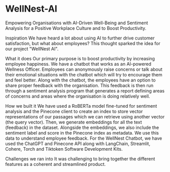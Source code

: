 # WellNest-AI
Empowering Organisations with AI-Driven Well-Being and Sentiment Analysis for a Positive Workplace Culture and to Boost Productivity.


Inspiration We have heard a lot about using AI to further drive customer satisfaction, but what about employees? This thought sparked the idea for our project "WellNest AI".

What it does Our primary purpose is to boost productivity by increasing employee happiness. We have a chatbot that works as an AI-powered Wellness Officer. Employees can anonymously raise concerns or talk about their emotional situations with the chatbot which will try to encourage them and feel better. Along with the chatbot, the employees have an option to share proper feedback with the organisation. This feedback is then run through a sentiment analysis program that generates a report defining areas of concerns and areas where the organisation is doing relatively well.

How we built it We have used a RoBERTa model fine-tuned for sentiment analysis and the Pinecone client to create an index to store vector representations of our passages which we can retrieve using another vector (the query vector). Then, we generate embeddings for all the text (feedback) in the dataset. Alongside the embeddings, we also include the sentiment label and score in the Pinecone index as metadata. We use this data to understand employee feedback. For the WellNest Chatbot, we have used the ChatGPT and Pinecone API along with LangChain, Streamlit, Cohere, Torch and Tiktoken Software Development Kits.

Challenges we ran into It was challenging to bring together the different features as a coherent and streamlined product.
